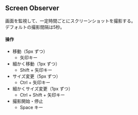 ## Screen Observer

画面を監視して、一定時間ごとにスクリーンショットを撮影する。<br>
デフォルトの撮影間隔は5秒。

#### 操作
- 移動（5px ずつ）
  - 矢印キー
- 細かく移動（1px ずつ）
  - Shift + 矢印キー
- サイズ変更（5px ずつ）
  - Ctrl + 矢印キー
- 細かくサイズ変更（1px ずつ）
  - Ctrl + Shift + 矢印キー
- 撮影開始・停止
  - Space キー

